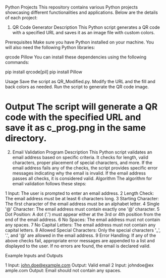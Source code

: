 Python Projects
This repository contains various Python projects showcasing different functionalities and applications. Below are the details of each project:

1. QR Code Generator
Description
This Python script generates a QR code with a specified URL and saves it as an image file with custom colors.

Prerequisites
Make sure you have Python installed on your machine. You will also need the following Python libraries:

qrcode
Pillow
You can install these dependencies using the following commands:

pip install qrcode[pil]
pip install Pillow

Usage
Save the script as QR_Modified.py.
Modify the URL and the fill and back colors as needed.
Run the script to generate the QR code image.

Output
The script will generate a QR code with the specified URL and save it as c_prog.png in the same directory.
==========================================================================================================

2. Email Validation Program
Description
This Python script validates an email address based on specific criteria. It checks for length, valid characters, proper placement of special characters, and more. If the email address fails any of the checks, the script provides specific error messages indicating why the email is invalid. If the email address passes all checks, it is considered valid.
Algorithm
The algorithm for email validation follows these steps:

1 Input: The user is prompted to enter an email address.
2 Length Check: The email address must be at least 6 characters long.
3 Starting Character: The first character of the email address must be an alphabet letter.
4 Single '@' Character: The email address must contain exactly one '@' character.
5 Dot Position: A dot ('.') must appear either at the 3rd or 4th position from the end of the email address.
6 No Spaces: The email address must not contain any spaces.
7 No Capital Letters: The email address must not contain any capital letters.
8 Allowed Special Characters: Only the special characters '_', '.', and '@' are allowed in the email address.
9 Error Handling: If any of the above checks fail, appropriate error messages are appended to a list and displayed to the user. If no errors are found, the email is declared valid.

Example Inputs and Outputs

1 Input: john.doe@example.com
  Output: Valid email
2 Input: johndoe@ex ample.com
  Output: Email should not contain any spaces.
